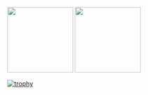 <p align="left">
  <img height=150 src="https://github-readme-stats.vercel.app/api?username=JHSAND&theme=tokyonight&hide_border=true" />
  <img height=150 src="https://github-readme-stats.vercel.app/api/top-langs?username=JHSAND&layout=donut&langs_count=8&theme=tokyonight&hide_border=true&hide=css,html,hack,scss" />
</p>

[![trophy](https://github-profile-trophy.vercel.app/?username=JHSAND&theme=tokyonight&column=6&rank=SECRET,SSS,SS,S,AAA,AA,A&no-frame=true)](https://github.com/ryo-ma/github-profile-trophy)
